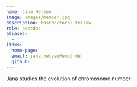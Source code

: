 ```yaml
---
name: Jana Helsen
image: images/member.jpg
description: Postdoctoral Fellow
role: postdoc
aliases:
  - 
links:
  home-page: 
  email: jana.helsen@embl.de
  github: 
---
```


Jana studies the evolution of chromosome number

